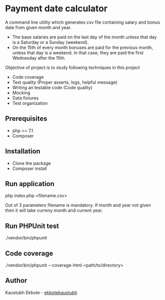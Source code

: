 # Payment date calculator

A command line utility which generates csv file containing salary and bonus date from given month and year. 

- The base salaries are paid on the last day of the month unless that day is a
Saturday or a Sunday (weekend).
- On the 15th of every month bonuses are paid for the previous month, unless
that day is a weekend. In that case, they are paid the first Wednesday after the
15th.

Objective of project is to study following techniques in this project
- Code coverage
- Test quality (Proper asserts, logs, helpful message)
- Writing an testable code (Code quality)
- Mocking
- Data fixtures
- Test organization

## Prerequisites
- php >= 7.1
- Composer 

## Installation
- Clone the package
- Composer install

## Run application
php index.php <filename.csv> <month> <year>

Out of 3 parameters filename is mandatory. 
If month and year not given then it will take curreny month and current year.

## Run PHPUnit test
./vendor/bin/phpunit

## Code coverage
./vendor/bin/phpunit --coverage-html <path/to/directory>

## Author
Kaustubh Ekbote - <a href="https://github.com/ekbotekaustubh">ekbotekaustubh</a>

